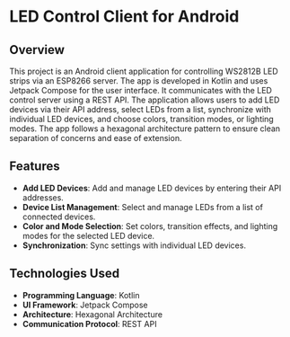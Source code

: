 # LED Control Client for Android

## Overview

This project is an Android client application for controlling WS2812B LED strips via an ESP8266 server. The app is developed in Kotlin and uses Jetpack Compose for the user interface. It communicates with the LED control server using a REST API. The application allows users to add LED devices via their API address, select LEDs from a list, synchronize with individual LED devices, and choose colors, transition modes, or lighting modes. The app follows a hexagonal architecture pattern to ensure clean separation of concerns and ease of extension.

## Features

- **Add LED Devices**: Add and manage LED devices by entering their API addresses.
- **Device List Management**: Select and manage LEDs from a list of connected devices.
- **Color and Mode Selection**: Set colors, transition effects, and lighting modes for the selected LED device.
- **Synchronization**: Sync settings with individual LED devices.

## Technologies Used

- **Programming Language**: Kotlin
- **UI Framework**: Jetpack Compose
- **Architecture**: Hexagonal Architecture
- **Communication Protocol**: REST API

